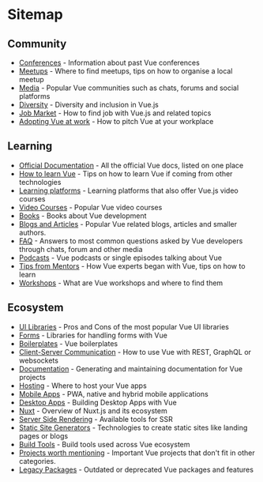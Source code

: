 # Sitemap

## Community
* [Conferences](./community/conferences.md) - Information about past Vue conferences
* [Meetups](./community/meetups.md) - Where to find meetups, tips on how to organise a local meetup
* [Media](./community/social-media.md) - Popular Vue communities such as chats, forums and social platforms
* [Diversity](./community/diversity.md) - Diversity and inclusion in Vue.js
* [Job Market](./community/job-market.md) - How to find job with Vue.js and related topics
* [Adopting Vue at work](./community/adopt-vue-at-work.md) - How to pitch Vue at your workplace

## Learning
* [Official Documentation](./learning/official-documentation.md) - All the official Vue docs, listed on one place
* [How to learn Vue](./learning/how-to-learn-vue.md) - Tips on how to learn Vue if coming from other technologies
* [Learning platforms](./learning/learning-platforms.md) - Learning platforms that also offer Vue.js video courses
* [Video Courses](./learning/courses.md) - Popular Vue video courses
* [Books](./learning/books.md) - Books about Vue development
* [Blogs and Articles](./learning/blogs-and-articles.md) - Popular Vue related blogs, articles and smaller authors.
* [FAQ](./learning/faq.md) - Answers to most common questions asked by Vue developers through chats, forum and other media
* [Podcasts](./learning/podcasts.md) - Vue podcasts or single episodes talking about Vue
* [Tips from Mentors](./learning/tips-from-mentors.md) - How Vue experts began with Vue, tips on how to learn
* [Workshops](./learning/workshops.md) - What are Vue workshops and where to find them

## Ecosystem
* [UI Libraries](./ecosystem/ui-libraries.md) - Pros and Cons of the most popular Vue UI libraries
* [Forms](./ecosystem/forms.md) - Libraries for handling forms with Vue
* [Boilerplates](./ecosystem/boilerplates.md) - Vue boilerplates
* [Client-Server Communication](./ecosystem/client-server-communication.md) - How to use Vue with REST, GraphQL or websockets
* [Documentation](./ecosystem/documentation.md) - Generating and maintaining documentation for Vue projects
* [Hosting](./ecosystem/hosting.md) - Where to host your Vue apps
* [Mobile Apps](./ecosystem/mobile-apps.md) - PWA, native and hybrid mobile applications
* [Desktop Apps](./ecosystem/desktop-apps.md) - Building Desktop Apps with Vue
* [Nuxt](./ecosystem/nuxt.md) - Overview of Nuxt.js and its ecosystem
* [Server Side Rendering](./ecosystem/server-side-rendering.md) - Available tools for SSR
* [Static Site Generators](./ecosystem/static-site-generators.md) - Technologies to create static sites like landing pages or blogs
* [Build Tools](./ecosystem/build-tools.md) - Build tools used across Vue ecosystem
* [Projects worth mentioning](./ecosystem/projects-worth-mentioning.md) - Important Vue projects that don't fit in other categories.
* [Legacy Packages](./ecosystem/legacy.md) - Outdated or deprecated Vue packages and features
